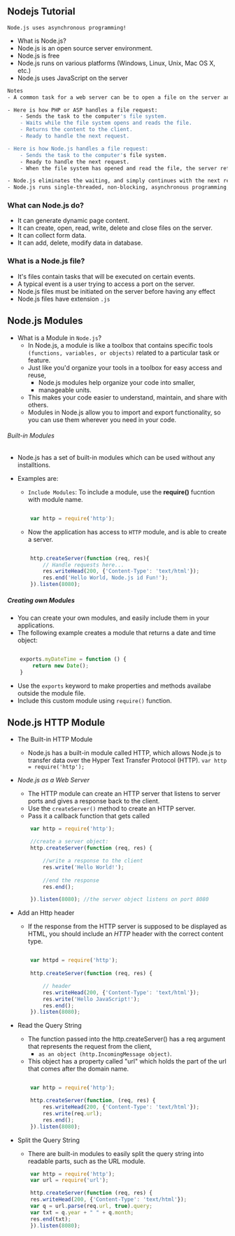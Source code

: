 ## Nodejs Tutorial

``Node.js uses asynchronous programming!``
- What is Node.js?
- Node.js is an open source server environment.
- Node.js is free
- Node.js runs on various platforms (Windows, Linux, Unix, Mac OS X, etc.)
- Node.js uses JavaScript on the server

```bash
Notes
- A common task for a web server can be to open a file on the server and return the content to the client.

- Here is how PHP or ASP handles a file request:
    - Sends the task to the computer's file system.
    - Waits while the file system opens and reads the file.
    - Returns the content to the client.
    - Ready to handle the next request.

- Here is how Node.js handles a file request:
    - Sends the task to the computer's file system.
    - Ready to handle the next request.
    - When the file system has opened and read the file, the server returns the content to the client.

- Node.js eliminates the waiting, and simply continues with the next request.
- Node.js runs single-threaded, non-blocking, asynchronous programming, which is very memory efficient.
```

### What can Node.js do?
- It can generate dynamic page content.
- It can create, open, read, write, delete and close files on the server.
- It can collect form data.
- It can add, delete, modify data in database.

### What is a Node.js file?
- It's files contain tasks that will be executed on certain events.
- A typical event is a user trying to access a port on the server.
- Node.js files must be initiated on the server before having any effect
- Node.js files have extension ``.js``

## Node.js Modules
- What is a Module in ``Node.js``?
    -  In Node.js, a module is like a toolbox that contains specific tools ``(functions, variables, or objects)`` related to a particular task or feature. 
    - Just like you'd organize your tools in a toolbox for easy access and reuse, 
        - Node.js modules help organize your code into smaller, 
        - manageable units. 
    - This makes your code easier to understand, maintain, and share with others. 
    - Modules in Node.js allow you to import and export functionality, so you can use them wherever you need in your code.

###### Built-in Modules
- Node.js has a set of built-in modules which can be used without any installtions.
- Examples are:
    - ``Include Modules``: To include a module, use the **require()** fucntion with module name.
    ```JavaScript

        var http = require('http');
    ```
    - Now the application has access to ``HTTP`` module, and is able to create a server.

    ```JavaScript

        http.createServer(function (req, res){
            // Handle requests here...
            res.writeHead(200, {'Content-Type': 'text/html'});
            res.end('Hello World, Node.js id Fun!');
        }).listen(8080);
    ```
##### Creating own Modules

- You can create your own modules, and easily include them in your applications.
- The following example creates a module that returns a date and time object:

```JavaScript

    exports.myDateTime = function () {
        return new Date();
    }
```
- Use the ``exports`` keyword to make properties and methods availabe outside the module file.
- Include this custom module using ``require()`` function.

## Node.js HTTP Module
- The Built-in HTTP Module
    - Node.js has a built-in module called HTTP, which allows Node.js to transfer data over the Hyper Text Transfer Protocol (HTTP).
``var http = require('http');``

- *Node.js as a Web Server*
    - The HTTP module can create an HTTP server that listens to server ports and gives a response back to the client.
    - Use the ``createServer()`` method to create an HTTP server.
    - Pass it a callback function that gets called

    ```JavaScript
        var http = require('http');

        //create a server object:
        http.createServer(function (req, res) {

            //write a response to the client
            res.write('Hello World!'); 
           
            //end the response
            res.end();

        }).listen(8080); //the server object listens on port 8080
    ```
- Add an Http header
    - If the response from the HTTP server is supposed to be displayed as HTML, you should include an *HTTP* header with the correct content type.

    ```JavaScript

        var httpd = require('http');
        
        http.createServer(function (req, res) {

            // header
            res.writeHead(200, {'Content-Type': 'text/html'});
            res.write('Hello JavaScript!');
            res.end();
        }).listen(8080);
    ```
- Read the Query String
    - The function passed into the http.createServer() has a req argument that represents the request from the client, 
        - ``as an object (http.IncomingMessage object)``.
    - This object has a property called "url" which holds the part of the url that comes after the domain name.

    ```JavaScript

        var http = require('http');

        http.createServer(function, (req, res) {
            res.writeHead(200, {'Content-Type': 'text/html'});
            res.write(req.url);
            res.end();
        }).listen(8080);

    ```
- Split the Query String
    - There are built-in modules to easily split the query string into readable parts, such as the URL module.

    ```JavaScript
        var http = require('http');
        var url = require('url');

        http.createServer(function (req, res) {
        res.writeHead(200, {'Content-Type': 'text/html'});
        var q = url.parse(req.url, true).query; 
        var txt = q.year + " " + q.month;
        res.end(txt);
        }).listen(8080);
    ```